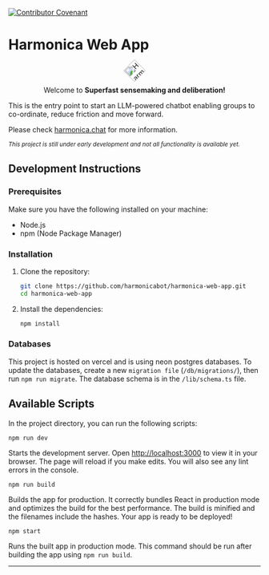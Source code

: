[![Contributor Covenant](https://img.shields.io/badge/Contributor%20Covenant-2.1-4baaaa.svg)](code_of_conduct.md) 

# Harmonica Web App

<div style="text-align: center;">
  <img src="https://cdn.prod.website-files.com/64dfc629196d88e82c09c82d/6523ec9417dc8dd31db0e531_Asset%201.svg" alt="Harmonica Icon" width="32" height="32" style="transform: rotate(-45deg);" />

Welcome to **Superfast sensemaking and deliberation!**  

</div>

This is the entry point to start an LLM-powered chatbot enabling groups to co-ordinate, reduce friction and move forward.

Please check [harmonica.chat](https://www.harmonica.chat) for more information.

<sub>_This project is still under early development and not all functionality is available yet._</sub>

## Development Instructions

### Prerequisites

Make sure you have the following installed on your machine:

- Node.js
- npm (Node Package Manager)

### Installation

1. Clone the repository:

   ```bash
   git clone https://github.com/harmonicabot/harmonica-web-app.git
   cd harmonica-web-app
   ```

2. Install the dependencies:

   ```bash
   npm install
   ```

### Databases

This project is hosted on vercel and is using neon postgres databases.
To update the databases, create a new `migration file` (`/db/migrations/`), then run `npm run migrate`.
The database schema is in the `/lib/schema.ts` file. 

## Available Scripts

In the project directory, you can run the following scripts:

`npm run dev`

Starts the development server. Open [http://localhost:3000](http://localhost:3000) to view it in your browser. The page will reload if you make edits. You will also see any lint errors in the console.

`npm run build`

Builds the app for production. It correctly bundles React in production mode and optimizes the build for the best performance. The build is minified and the filenames include the hashes. Your app is ready to be deployed!

`npm start`

Runs the built app in production mode. This command should be run after building the app using `npm run build`.

---
